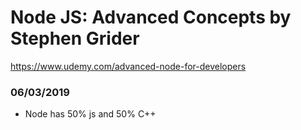 # Node JS: Advanced Concepts by Stephen Grider
https://www.udemy.com/advanced-node-for-developers

### 06/03/2019
- Node has 50% js and 50% C++
